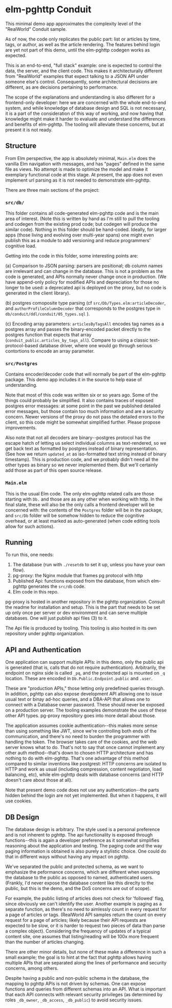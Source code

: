 # elm-pghttp Conduit

This minimal demo app approximates the complexity level of the "RealWorld" Conduit sample. 

As of now, the code only replicates the public part: list or articles by time, tags, or author, 
as well as the article rendering. The features behind login are yet not part of this demo, until the elm-pghttp 
codegen works as expected.

This is an end-to-end, "full stack" example: one is expected to control the data, the server, and the client code.
This makes it architecturally different from "RealWorld" examples that expect talking to a JSON API under someone
else's control. Consequently, some architectural decisions are different, as are decisions pertaining to performance.

The scope of the explanations and understanding is also different for a frontend-only developer: here we are concerned
with the whole end-to-end system, and while knowledge of database design and SQL is not necessary, it is a part
of the consideration of this way of working, and now having that knowledge might make it harder to evaluate and 
understand the differences and benefits of elm-pghttp. The tooling will alleviate these concerns, but at present
it is not ready.

## Structure

From Elm perspective, the app is absolutely minimal, `Main.elm` does the vanilla Elm navigation with messages, and has "pages" defined
in the same file as views. No attempt is made to optimize the model and make it exemplary functional code at this stage. At present, the 
app does not even implement url parsing as it is not needed to demonstrate elm-pghttp.

There are three main sections of the project:

### `src/db/`

This folder contains all code-generated elm-pghttp code and is the main area of interest. (Note this is written by hand
as I'm still to pull the tooling and codegen from the existing prod code; but codegen will produce the similar code). Nothing
in this folder should be hand-coded. Ideally, for larger apps (those living and evolving over multi-year spans) one 
might even publish this as a module to add versioning and reduce programmers' cognitive load.

Getting into the code in this folder, some interesting points are:  

(a) Comparison to JSON parsing: parsers are positional; db column names are irrelevant and can change in the database. This is not 
a problem as the code is generated, and APIs normally never change once in production. (We have append-only policy for modified APIs and
depreciation for those no longer to be used: a deprecated api is deployed on the proxy, but no code is generated in the client library).

(b) postgres comoposite type parsing (cf `src/Db/Types.elm:articleDecoder`, and `authorProfileColumnDecoder` that corresponds to the 
postgres type in `db/conduit/ddl/conduit/05_types.sql` ). 

(c) Encoding array parameters: `articlesByTagsAll` encodes tag names as a postgres array and passes the binary-encoded packet 
directly to the postgres function that expects that array (`conduit_public.articles_by_tags_all`). Compare to using a classic 
text-protocol-based database driver, where one would go through serious contortions to encode an array parameter.

### `src/Postgres` 

Contains encoder/decoder code that will normally be part of the elm-pghttp package. This demo app includes it in the source to
help ease of understanding.

Note that most of this code was written six or so years ago. Some of the things could probably be simplified. It also
contains traces of exposed postgres error messages: at some point in the past we published detailed error messages, but
those contain too much information and are a security concern. Newer versions of the proxy do not pass the detailed errors
to the client, so this code might be somewhat simplified further. Please propose improvements.

Also note that not all decoders are binary--postgres protocol has the escape hatch of letting us select individual columns
as text-rendered, so we get back text as formatted by postgres instead of binary representation. (See how we return `updated_at` as
iso-formatted text string instead of binary timestamp). This is production code, and we probably didn't need all the other types as binary
so we never implemented them. But we'll certainly add those as part of this open source release.

### `Main.elm` 

This is the usual Elm code. The only elm-pghttp related calls are those starting with `Db.` and those are as any other when
working with http. In the final state, these will also be the only calls a frontend developer will be concerned with: the contents
of the `Postgres` folder will be in the package, and `src/Db` folder will be somehow hidden to reduce the cognitive overhead, or
at least marked as auto-generated (when code editing tools allow for such actions).

## Running

To run this, one needs:

1. The database (run with `./resetdb` to set it up, unless you have your own flow). 
2. pg-proxy: the Nginx module that frames pg protocol with http
3. Published Api: functions exposed from the database, from which elm-pghttp generates the `src/db` code.
3. Elm code in this repo.

pg-proxy is hosted in another repository in the pghttp organization. Consult the readme for installation and setup. This
is the part that needs to be set up only once per server or dev environment and can serve multiple databases. One will just
publish api files (3) to it.

The Api file is produced by tooling. This tooling is also hosted in its own repository under pghttp organization.

## API and Authentication

One application can support multiple APIs: in this demo, only the public api is generated (that is, calls that do
not require authentication). Arbitrarily, the endpoint on nginx side is called `_pq`, and the protected api is mounted
on `_q` location. These are encoded in `Db.Public.Endpoint.public` and `.user`.

These are "production APIs," those letting only predefined queries through. In addition, pghttp can also expose development API allowing
one to issue usual text or binay ad-hoc queries, and a DBA-API that allows one to connect with a Database owner password. These
should never be exposed on a production server. The tooling examples demonstrate the uses of these other API types. pg-proxy repository
goes into more detail about those.

The application assumes cookie authentication--this makes more sense than using something like JWT, since we're controlling
both ends of the communication, and there's no need to burden the programmer with handling the token. The browser takes care
of the cookies, and the web server knows what to do. That's not to say that once cannot implement any other auth method--that's down 
to chosen HTTP architecture and has nothing to do with elm-pghttp. That's one advantage of this method compared to similar inventions
like postgrest: HTTP concerns are isolated to HTTP and work as usual (including compression, content negotiaton, load balancing, etc),
while elm-pghttp deals with database concerns (and HTTP doesn't care about those at all).

Note that present demo code does not use any authentication--the parts hidden behind the login are not yet implemented. But when it happens,
it will use cookies.

## DB Design

The database design is arbitrary. The style used is a personal preference and is not inherent to pghttp. The api functionality is exposed
through functions--this is again a developer preference as it somewhat simplifies reasoning about the application and testing. The paging
code and the way paging information is obtained is also purely a stylistic choice. One could do that in different ways without having any
impact on pghttp.

We've separated the public and protected schema, as we want to emphasize the peformance concerns, which are different when exposing the database
to the public as opposed to named, authenticated users. (Frankly, I'd never expose the database content like this direclty to the public, but 
this is the demo, and the DoS concerns are out of scope). 

For example, the public listing of articles does not check for 'followed' flag, since obviously we can't identify the user. Another example is paging 
as a separate function, as there's no need to aimlessly count in every request for a page of 
articles or tags. (RealWorld API samples return the count on every request for a page of articles; likely because their API requests are expected to
be slow, or it is harder to request two pieces of data than parse a complex object). Considering the frequency of updates of a typical content site, 
one assumes that listing/reading will be 100x more frequent than the number of articles changing. 

There are other minor details, but none of these make a difference in such a small example; the goal is to hint at the fact 
that pghttp allows having multiple APIs that are separated along the lines of performance and security concerns, among others.

Despite having a public and non-public schema in the database, the mapping to pghttp APIs is not driven by schemas. One can expose functions and queries
from different schemas into an API. What is important that each API connects with relevant security privileges (as determined by roles `_db_owner`, `_db_access`, `_db_public`) to avoid security issues.